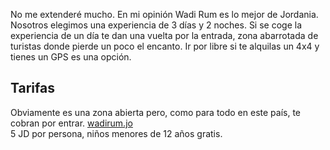 No me extenderé mucho. En mi opinión Wadi Rum es lo mejor de Jordania. Nosotros elegimos una 
experiencia de 3 días y 2 noches. Si se coge la experiencia de un día te dan una vuelta por la entrada, zona
abarrotada de turistas donde pierde un poco el encanto.
Ir por libre si te alquilas un 4x4 y tienes un GPS es una opción.
## Tarifas  
Obviamente es una zona abierta pero, como para todo en este país,
te cobran por entrar. [wadirum.jo](http://wadirum.jo/things-to-see-and-do/fees-and-charges/)  
5 JD por persona, niños menores de 12 años gratis.  
